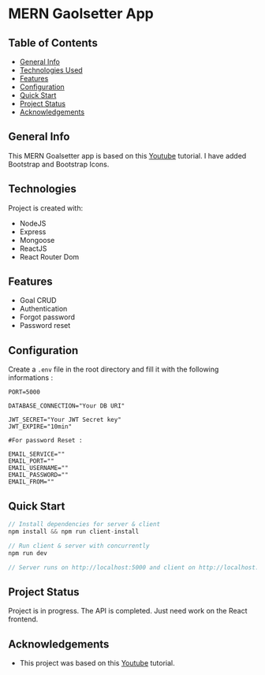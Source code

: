 # MERN Gaolsetter App

## Table of Contents

- [General Info](#general-information)
- [Technologies Used](#technologies-used)
- [Features](#features)
- [Configuration](#configuration)
- [Quick Start](#quick-start)
- [Project Status](#project-status)
- [Acknowledgements](#acknowledgements)

## General Info

This MERN Goalsetter app is based on this [Youtube](https://www.youtube.com/watch?v=PBTYxXADG_k&list=PLillGF-RfqbbiTGgA77tGO426V3hRF9iE) tutorial. I have added Bootstrap and Bootstrap Icons.

## Technologies

Project is created with:

- NodeJS
- Express
- Mongoose
- ReactJS
- React Router Dom

## Features

- Goal CRUD
- Authentication
- Forgot password
- Password reset

## Configuration

Create a `.env` file in the root directory and fill it with the following informations :

```
PORT=5000

DATABASE_CONNECTION="Your DB URI"

JWT_SECRET="Your JWT Secret key"
JWT_EXPIRE="10min"

#For password Reset :

EMAIL_SERVICE=""
EMAIL_PORT=""
EMAIL_USERNAME=""
EMAIL_PASSWORD=""
EMAIL_FROM=""
```

## Quick Start

```Javascript
// Install dependencies for server & client
npm install && npm run client-install

// Run client & server with concurrently
npm run dev

// Server runs on http://localhost:5000 and client on http://localhost:3000
```

## Project Status

Project is in progress. The API is completed. Just need work on the React frontend.

## Acknowledgements

- This project was based on this [Youtube](https://www.youtube.com/watch?v=PBTYxXADG_k&list=PLillGF-RfqbbiTGgA77tGO426V3hRF9iE) tutorial.
